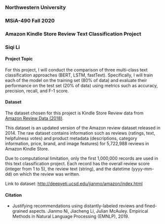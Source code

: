 ### Northwestern University
### MSiA-490 Fall 2020
### Amazon Kindle Store Review Text Classification Project
### Siqi Li

<!-- toc -->
#### Project Topic
For this project, I will conduct the comparison of three multi-class text classification approaches (BERT, LSTM, fastText).
Specifically, I will train each of the model on the training set (80% of data) and evaluate their performance on the test 
set (20% of data) using metrics such as accuracy, precision, recall, and F-1 score.

<!-- toc -->
#### Dataset
The dataset chosen for this project is Kindle Store Review data from [Amazon Review Data (2018)](http://deepyeti.ucsd.edu/jianmo/amazon/index.html). 

This dataset is an updated version of the Amazon review dataset released in 2014. The raw dataset contains information 
such as reviews (ratings, text, helpfulness votes) and product metadata (descriptions, category information, price, 
brand, and image features) for 5,722,988 reviews in Amazon Kindle Store.

Due to computational limitation, only the first 1,000,000 records are used in this text classification project. Each 
record has the overall review score (integer from 1 to 5), the review text (string), and the datetime (yyyy-mm-dd) on 
which the review was written.

Link to dataset: http://deepyeti.ucsd.edu/jianmo/amazon/index.html

<!-- toc -->
#### Citation
* Justifying recommendations using distantly-labeled reviews and fined-grained aspects. Jianmo Ni, Jiacheng Li, Julian McAuley. 
Empirical Methods in Natural Language Processing (EMNLP), 2019.